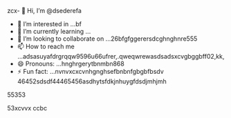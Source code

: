 zcx- 👋 Hi, I’m @dsederefa
- 👀 I’m interested in ...bf
- 🌱 I’m currently learning ...
- 💞️ I’m looking to collaborate on ...26bfgfggerersdcghnghnre555
- 📫 How to reach me ...adsasuyafdrgrqqw9596u66ufrer,.qweqwrewasdsadsxcvgbggbff02,kk,
- 😄 Pronouns: ...hnghrgerytbnmbn868
- ⚡ Fun fact: ...nvnvxcxcvnhgnghsefbnbnfgbgbfbsdv
46452sdsdf44465456asdhytsfdkjnhuygfdsdjmhjmh
<!---sdsdfgrgrzazaazasdbx
dsederefa/dsederefa is a ✨ special ✨ repository because its `README.md` (this filetre) appears on your 256 profile.bgfzxczxcz
You can click the Preview link to take a look at your changes.dfgdf
--->55353
53xcvvx
ccbc
